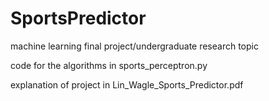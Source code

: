 SportsPredictor
===============

machine learning final project/undergraduate research topic


code for the algorithms in sports_perceptron.py

explanation of project in Lin_Wagle_Sports_Predictor.pdf
